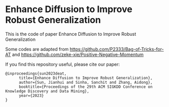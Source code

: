# Enhance Diffusion to Improve Robust Generalization

This is the code of paper Enhance Diffusion to Improve Robust Generalization

Some codes are adapted from https://github.com/P2333/Bag-of-Tricks-for-AT and https://github.com/zeke-xie/Positive-Negative-Momentum

If you find this repository useful, please cite our paper:

```
@inproceedings{sun2023deat,
      title={Enhance Diffusion to Improve Robust Generalization},
      author={Sun, Jianhui and Sinha, Sanchit and Zhang, Aidong},
      booktitle={Proceedings of the 29th ACM SIGKDD Conference on Knowledge Discovery and Data Mining},
      year={2023}
}
```
